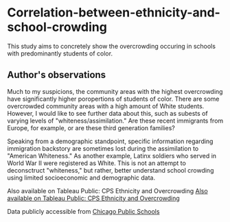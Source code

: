 # Correlation-between-ethnicity-and-school-crowding
This study aims to concretely show the overcrowding occuring in schools with predominantly students of color. 

## Author's observations
Much to my suspicions, the community areas with the highest overcrowding have significantly higher poropertions of students of color. There are some overcrowded community areas with a high amount of White students. However, I would like to see further data about this, such as subests of varying levels of "whiteness/assimilation." Are these recent immigrants from Europe, for example, or are these third generation families?

Speaking from a demographic standpoint, specific information regarding immigration backstory are sometimes lost during the assimilation to "American Whiteness." As another example, Latinx soldiers who served in World War II were registered as White. This is not an attempt to deconsctruct "whiteness," but rather, better understand school crowding using limited socioeconomic and demographic data.




Also available on Tableau Public: CPS Ethnicity and Overcrowding
[Also available on Tableau Public: CPS Ethnicity and Overcrowding](https://public.tableau.com/profile/antonio.garcia3916#!/vizhome/CPSEthnicityandOvercrowding/InteractiveMap)

Data publicly accessible from [Chicago Public Schools](https://cps.edu/SchoolData/Pages/SchoolData.aspx)
